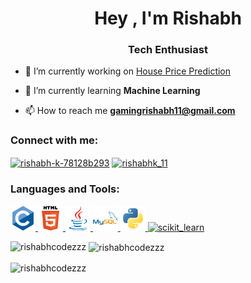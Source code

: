 <h1 align="center">Hey , I'm Rishabh</h1>
<h3 align="center">Tech Enthusiast</h3>

- 🔭 I’m currently working on [House Price Prediction](https://github.com/RishabhCodezZz/HousePricePrediction)

- 🌱 I’m currently learning **Machine Learning**

- 📫 How to reach me **gamingrishabh11@gmail.com**

<h3 align="left">Connect with me:</h3>
<p align="left">
<a href="https://linkedin.com/in/rishabh-k-78128b293" target="blank"><img align="center" src="https://raw.githubusercontent.com/rahuldkjain/github-profile-readme-generator/master/src/images/icons/Social/linked-in-alt.svg" alt="rishabh-k-78128b293" height="30" width="40" /></a>
<a href="https://www.leetcode.com/rishabhk_11" target="blank"><img align="center" src="https://raw.githubusercontent.com/rahuldkjain/github-profile-readme-generator/master/src/images/icons/Social/leet-code.svg" alt="rishabhk_11" height="30" width="40" /></a>
</p>

<h3 align="left">Languages and Tools:</h3>
<p align="left"> <a href="https://www.cprogramming.com/" target="_blank" rel="noreferrer"> <img src="https://raw.githubusercontent.com/devicons/devicon/master/icons/c/c-original.svg" alt="c" width="40" height="40"/> </a> <a href="https://www.w3.org/html/" target="_blank" rel="noreferrer"> <img src="https://raw.githubusercontent.com/devicons/devicon/master/icons/html5/html5-original-wordmark.svg" alt="html5" width="40" height="40"/> </a> <a href="https://www.java.com" target="_blank" rel="noreferrer"> <img src="https://raw.githubusercontent.com/devicons/devicon/master/icons/java/java-original.svg" alt="java" width="40" height="40"/> </a> <a href="https://www.mysql.com/" target="_blank" rel="noreferrer"> <img src="https://raw.githubusercontent.com/devicons/devicon/master/icons/mysql/mysql-original-wordmark.svg" alt="mysql" width="40" height="40"/> </a> <a href="https://www.python.org" target="_blank" rel="noreferrer"> <img src="https://raw.githubusercontent.com/devicons/devicon/master/icons/python/python-original.svg" alt="python" width="40" height="40"/> </a> <a href="https://scikit-learn.org/" target="_blank" rel="noreferrer"> <img src="https://upload.wikimedia.org/wikipedia/commons/0/05/Scikit_learn_logo_small.svg" alt="scikit_learn" width="40" height="40"/> </a> </p>

<p><img align="left" src="https://github-readme-stats.vercel.app/api/top-langs?username=rishabhcodezzz&show_icons=true&locale=en&layout=compact" alt="rishabhcodezzz" /></p>

<p>&nbsp;<img align="center" src="https://github-readme-stats.vercel.app/api?username=rishabhcodezzz&show_icons=true&locale=en" alt="rishabhcodezzz" /></p>

<p><img align="center" src="https://github-readme-streak-stats.herokuapp.com/?user=rishabhcodezzz&" alt="rishabhcodezzz" /></p>
